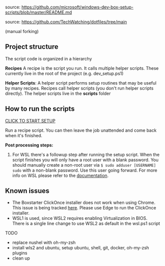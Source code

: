 source: https://github.com/microsoft/windows-dev-box-setup-scripts/blob/master/README.md

source: https://github.com/TechWatching/dotfiles/tree/main

(manual forking)

## Project structure
The script code is organized in a hierarchy

**Recipes**
A recipe is the script you run. It calls multiple helper scripts. These currently live in the root of the project (e.g. dev_setup.ps1)

**Helper Scripts**: A helper script performs setup routines that may be useful by many recipes. Recipes call helper scripts (you don't run helper scripts directly).  The helper scripts live in the **scripts** folder

## How to run the scripts

<a href='http://boxstarter.org/package/url?https://raw.githubusercontent.com/predragstefanovic/winplay/main/dev_setup.ps1'>CLICK TO START SETUP</a>

Run a recipe script. You can then leave the job unattended and come back when it's finished.

**Post processing steps:**  
1. For WSL there's a followup step after running the setup script.  When the script finishes you will only have a root user with a blank password. You should  manually create a non-root user via `$ sudo adduser [USERNAME] sudo` 
with a non-blank password. Use this user going forward. For more info on WSL please refer to the [documentation](https://docs.microsoft.com/en-us/windows/wsl/about).

## Known issues
- The Boxstarter ClickOnce installer does not work when using Chrome.  This issue is being tracked [here](https://github.com/chocolatey/boxstarter/issues/345). Please use Edge to run the ClickOnce installer.
- WSL1 is used, since WSL2 requires enabling Virtualization in BIOS. There is a single line change to use WSL2 as default in the wsl.ps1 script

TODO

* replace nushel with oh-my-zsh
* install wls2 and ubuntu, setup ubuntu, shell, git, docker, oh-my-zsh plugins
* clean up
